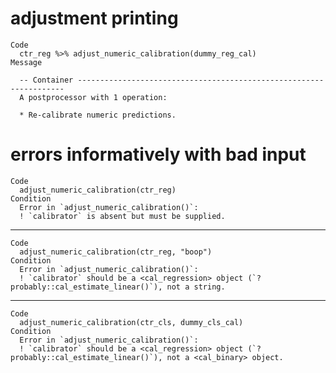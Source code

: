 # adjustment printing

    Code
      ctr_reg %>% adjust_numeric_calibration(dummy_reg_cal)
    Message
      
      -- Container -------------------------------------------------------------------
      A postprocessor with 1 operation:
      
      * Re-calibrate numeric predictions.

# errors informatively with bad input

    Code
      adjust_numeric_calibration(ctr_reg)
    Condition
      Error in `adjust_numeric_calibration()`:
      ! `calibrator` is absent but must be supplied.

---

    Code
      adjust_numeric_calibration(ctr_reg, "boop")
    Condition
      Error in `adjust_numeric_calibration()`:
      ! `calibrator` should be a <cal_regression> object (`?probably::cal_estimate_linear()`), not a string.

---

    Code
      adjust_numeric_calibration(ctr_cls, dummy_cls_cal)
    Condition
      Error in `adjust_numeric_calibration()`:
      ! `calibrator` should be a <cal_regression> object (`?probably::cal_estimate_linear()`), not a <cal_binary> object.

